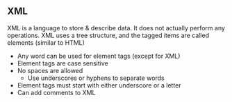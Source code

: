 ## XML
XML is a language to store & describe data.  It does not actually perform any operations.  XML uses a tree structure, and the tagged items are called elements (similar to HTML)

- Any word can be used for element tags (except for XML)
- Element tags are case sensitive
- No spaces are allowed
	- Use underscores or hyphens to separate words
- Element tags must start with either underscore or a letter
- Can add comments to XML
